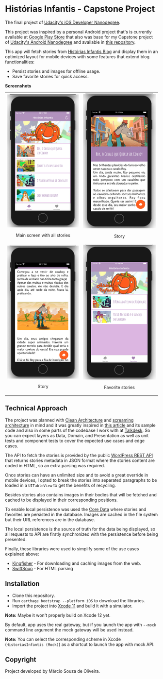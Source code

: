 # Histórias Infantis - Capstone Project

The final project of [Udacity's iOS Developer Nanodegree](https://www.udacity.com/course/ios-developer-nanodegree--nd003). 

This project was inspired by a personal Android project that's is currently available at [Google Play Store](https://play.google.com/store/apps/details?id=com.abobrinha.caixinha) that also was base for my Capstone project of [Udacity's Android Nanodegree](https://www.udacity.com/course/android-developer-nanodegree-by-google--nd801) and available in [this repository](https://github.com/oliveira-marcio/HistoriasInfantis).

This app will fetch stories from [Histórias Infantis Blog](https://historiasinfantisabobrinha.wordpress.com/) and display them in an optimized layout for mobile devices with some features that extend blog functionalities:
- Persist stories and images for offline usage.
- Save favorite stories for quick access.

**Screenshots**

<table align="center">
  <tr>
     <td>
       <img src="screenshots/image1.png" width="400" title="Main screen with all stories">
       <p align="center">Main screen with all stories</p>
     </td>
     <td>
       <img src="screenshots/image2.png" width="400" title="Story">
       <p align="center">Story</p>
     </td>
  </tr>
  <tr>
     <td>
       <img src="screenshots/image3.png" width="400" title="Story">
       <p align="center">Story</p>
     </td>
     <td>
       <img src="screenshots/image4.png" width="400" title="Favorite stories">
       <p align="center">Favorite stories</p>
     </td>
  </tr>
</table>

## Technical Approach

The project was planned with [Clean Architecture](https://blog.cleancoder.com/uncle-bob/2012/08/13/the-clean-architecture.html) and [screaming architecture](https://blog.cleancoder.com/uncle-bob/2011/09/30/Screaming-Architecture.html) in mind and it was greatly inspired in [this article](https://clean-swift.com/clean-swift-ios-architecture/) and its sample code and also in some parts of the codebase I work with at [Talkdesk](https://www.talkdesk.com/cloud-contact-center/wem/mobile-agent/). So you can expect layers as Data, Domain, and Presentation as well as unit tests and component tests to cover the expected use cases and edge cases. 

The API to fetch the stories is provided by the public [WordPress REST API](https://developer.wordpress.org/rest-api/) that returns stories metadata in JSON format where the stories content are coded in HTML, so an extra parsing was required.

Once stories can have an unlimited size and to avoid a great override in mobile devices, I opted to break the stories into separated paragraphs to be loaded in a `UITableView` to get the benefits of recycling.

Besides stories also contains images in their bodies that will be fetched and cached to be displayed in their corresponding positions.

To enable local persistence was used the [Core Data](https://developer.apple.com/documentation/coredata) where stories and favorites are persisted in the database. Images are cached in the file system but their URL references are in the database.

The local persistence is the source of truth for the data being displayed, so all requests to API are firstly synchronized with the persistence before being presented.

Finally, these libraries were used to simplify some of the use cases explained above:

- [Kingfisher](https://github.com/onevcat/Kingfisher) - For downloading and caching images from the web.
- [SwiftSoup](https://github.com/scinfu/SwiftSoup) - For HTML parsing


## Installation

- Clone this repository.
- Run `carthage bootstrap --platform iOS` to download the libraries.
- Import the project into [Xcode 11](https://developer.apple.com/xcode/) and build it with a simulator.

**Note:** Maybe it won't properly build on Xcode 12 yet.

By default, app uses the real gateway, but if you launch the app with `--mock` command line argument the mock gateway will be used instead.

**Note:**  You can select the corresponding scheme in Xcode (`HistoriasInfantis (Mock)`) as a shortcut to launch the app with mock API.

## Copyright

Project developed by Márcio Souza de Oliveira.
